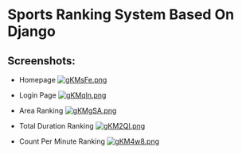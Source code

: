 # Sports Ranking System Based On Django
## Screenshots:
- Homepage
[![gKMsFe.png](https://z3.ax1x.com/2021/05/05/gKMsFe.png)](https://imgtu.com/i/gKMsFe)

- Login Page
[![gKMqln.png](https://z3.ax1x.com/2021/05/05/gKMqln.png)](https://imgtu.com/i/gKMqln)

- Area Ranking
[![gKMgSA.png](https://z3.ax1x.com/2021/05/05/gKMgSA.png)](https://imgtu.com/i/gKMgSA)

- Total Duration Ranking
[![gKM2QI.png](https://z3.ax1x.com/2021/05/05/gKM2QI.png)](https://imgtu.com/i/gKM2QI)

- Count Per Minute Ranking
[![gKM4w8.png](https://z3.ax1x.com/2021/05/05/gKM4w8.png)](https://imgtu.com/i/gKM4w8)
